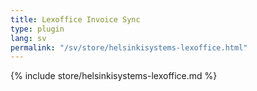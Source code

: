 ```yaml
---
title: Lexoffice Invoice Sync
type: plugin
lang: sv
permalink: "/sv/store/helsinkisystems-lexoffice.html"
---
```


{% include store/helsinkisystems-lexoffice.md %}
